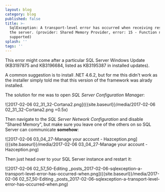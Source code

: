```yaml
---
layout: blog
category: blog
published: false
title: >-
  SqlException: A transport-level error has occurred when receiving results from
  the server. (provider: Shared Memory Provider, error: 15 - Function not
  supported)
splash: ''
tags: ''
---
```

This error might come after a particular SQL Server Windows Update (KB3197875 and KB3196684, listed as KB3195387 in installed updates).

A common suggestion is to install .NET 4.6.2, but for me this didn't work as the installer simply told me that this version of the framework was alrady installed.

The solution for me was to open *SQL Server Configuration Manager*:

![2017-02-06 02_31_32-Cortana2.png]({{site.baseurl}}/media/2017-02-06 02_31_32-Cortana2.png =0.5x)

Then navigate to the *SQL Server Network Configuration* and disable "Shared Memory", but make sure you leave one of the others on so SQL Server can communicate **somehow**:

![2017-02-06 03_04_27-Manage your account - Hazception.png]({{site.baseurl}}/media/2017-02-06 03_04_27-Manage your account - Hazception.png)

Then just head over to your SQL Server instance and restart it:

![2017-02-06 02_57_50-Editing _posts_2017-02-06-sqlexception-a-transport-level-error-has-occurred-when.png]({{site.baseurl}}/media/2017-02-06 02_57_50-Editing _posts_2017-02-06-sqlexception-a-transport-level-error-has-occurred-when.png)
